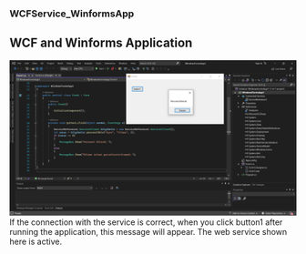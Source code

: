 ### WCFService_WinformsApp
WCF and Winforms Application
---
![](/pictures/winformsWorked.PNG)
If the connection with the service is correct, when you click button1 after running the application, this message will appear. The web service shown here is active.